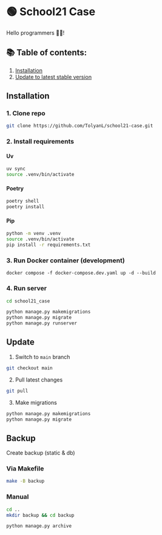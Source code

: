 # 🟢 School21 Case
Hello programmers 👋🎃!

## 📚 Table of contents:
1. [Installation](#installation)
2. [Update to latest stable version](#update)


## Installation
### 1. Clone repo
```bash
git clone https://github.com/TolyanL/school21-case.git
```

### 2. Install requirements
  #### Uv
  ```bash
  uv sync
  source .venv/bin/activate
  ```
  #### Poetry
  ```bash
  poetry shell
  poetry install
  ```
  #### Pip
  ```bash
  python -m venv .venv
  source .venv/bin/activate
  pip install -r requirements.txt
  ```

### 3. Run Docker container (development)
```
docker compose -f docker-compose.dev.yaml up -d --build
```

### 4. Run server
```bash
cd school21_case
```
```bash
python manage.py makemigrations
python manage.py migrate
python manage.py runserver
```


## Update
1. Switch to `main` branch
```bash
git checkout main
```

2. Pull latest changes
```bash
git pull
```

3. Make migrations
```bash
python manage.py makemigrations
python manage.py migrate
```

## Backup
Create backup (static & db)

### Via Makefile
```bash
make -B backup
```

### Manual
```bash
cd ..
mkdir backup && cd backup
```
```bash
python manage.py archive
```
